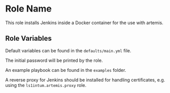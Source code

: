 Role Name
=========

This role installs Jenkins inside a Docker container for the use with artemis.

Role Variables
--------------

Default variables can be found in the `defaults/main.yml` file.

The initial password will be printed by the role.


An example playbook can be found in the `examples` folder.

A reverse proxy for Jenkins should be installed for handling certificates, e.g. using the `ls1intum.artemis.proxy` role.